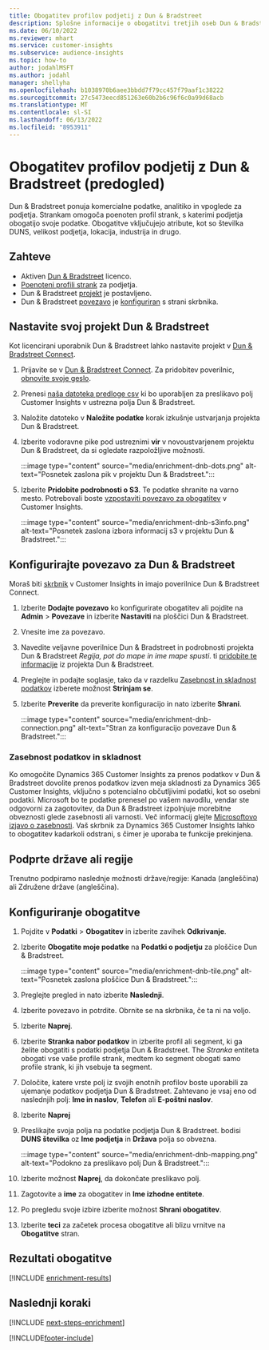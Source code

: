 ```yaml
---
title: Obogatitev profilov podjetij z Dun & Bradstreet
description: Splošne informacije o obogatitvi tretjih oseb Dun & Bradstreet.
ms.date: 06/10/2022
ms.reviewer: mhart
ms.service: customer-insights
ms.subservice: audience-insights
ms.topic: how-to
author: jodahlMSFT
ms.author: jodahl
manager: shellyha
ms.openlocfilehash: b1038970b6aee3bbdd7f79cc457f79aaf1c38222
ms.sourcegitcommit: 27c5473eecd851263e60b2b6c96f6c0a99d68acb
ms.translationtype: MT
ms.contentlocale: sl-SI
ms.lasthandoff: 06/13/2022
ms.locfileid: "8953911"
---
```

# <a name="enrichment-of-company-profiles-with-dun--bradstreet-preview"></a>Obogatitev profilov podjetij z Dun & Bradstreet (predogled)

Dun & Bradstreet ponuja komercialne podatke, analitiko in vpoglede za podjetja. Strankam omogoča poenoten profil strank, s katerimi podjetja obogatijo svoje podatke. Obogatitve vključujejo atribute, kot so številka DUNS, velikost podjetja, lokacija, industrija in drugo.

## <a name="prerequisites"></a>Zahteve

- Aktiven [Dun & Bradstreet](https://www.dnb.com/marketing/media/give-your-data-a-boost.html?source=microsoft_audience_insights) licenco.
- [Poenoteni profili strank](customer-profiles.md) za podjetja.
- Dun & Bradstreet [projekt](#set-up-your-dun--bradstreet-project) je postavljeno.
- Dun & Bradstreet [povezavo](connections.md) je [konfiguriran](#configure-a-connection-for-dun--bradstreet) s strani skrbnika.

## <a name="set-up-your-dun--bradstreet-project"></a>Nastavite svoj projekt Dun & Bradstreet

Kot licencirani uporabnik Dun & Bradstreet lahko nastavite projekt v [Dun & Bradstreet Connect](https://connect.dnb.com?lead_source=microsoft_audienceinsights).

1. Prijavite se v [Dun & Bradstreet Connect](https://connect.dnb.com?lead_source=microsoft_audienceinsights). Za pridobitev poverilnic, [obnovite svoje geslo](https://sso.dnb.com/signin/forgot-password?lead_source=microsoft_audienceinsights).

1. Prenesi [naša datoteka predloge csv](https://c360devenrichment.blob.core.windows.net/mapping/DnBCIdatamapping.csv) ki bo uporabljen za preslikavo polj Customer Insights v ustrezna polja Dun & Bradstreet.

1. Naložite datoteko v **Naložite podatke** korak izkušnje ustvarjanja projekta Dun & Bradstreet.

1. Izberite vodoravne pike pod ustreznimi **vir** v novoustvarjenem projektu Dun & Bradstreet, da si ogledate razpoložljive možnosti.

   :::image type="content" source="media/enrichment-dnb-dots.png" alt-text="Posnetek zaslona pik v projektu Dun & Bradstreet.":::

1. Izberite **Pridobite podrobnosti o S3**. Te podatke shranite na varno mesto. Potrebovali boste [vzpostaviti povezavo za obogatitev](#configure-a-connection-for-dun--bradstreet) v Customer Insights.

   :::image type="content" source="media/enrichment-dnb-s3info.png" alt-text="Posnetek zaslona izbora informacij s3 v projektu Dun & Bradstreet.":::

## <a name="configure-a-connection-for-dun--bradstreet"></a>Konfigurirajte povezavo za Dun & Bradstreet

Moraš biti [skrbnik](permissions.md#admin) v Customer Insights in imajo poverilnice Dun & Bradstreet Connect.

1. Izberite **Dodajte povezavo** ko konfigurirate obogatitev ali pojdite na **Admin** > **Povezave** in izberite **Nastaviti** na ploščici Dun & Bradstreet.

1. Vnesite ime za povezavo.

1. Navedite veljavne poverilnice Dun & Bradstreet in podrobnosti projekta Dun & Bradstreet *Regija, pot do mape in ime mape spusti*. ti [pridobite te informacije](#set-up-your-dun--bradstreet-project) iz projekta Dun & Bradstreet.

1. Preglejte in podajte soglasje, tako da v razdelku [Zasebnost in skladnost podatkov](#data-privacy-and-compliance) izberete možnost **Strinjam se**.

1. Izberite **Preverite** da preverite konfiguracijo in nato izberite **Shrani**.

   :::image type="content" source="media/enrichment-dnb-connection.png" alt-text="Stran za konfiguracijo povezave Dun & Bradstreet.":::

### <a name="data-privacy-and-compliance"></a>Zasebnost podatkov in skladnost

Ko omogočite Dynamics 365 Customer Insights za prenos podatkov v Dun & Bradstreet dovolite prenos podatkov izven meja skladnosti za Dynamics 365 Customer Insights, vključno s potencialno občutljivimi podatki, kot so osebni podatki. Microsoft bo te podatke prenesel po vašem navodilu, vendar ste odgovorni za zagotovitev, da Dun & Bradstreet izpolnjuje morebitne obveznosti glede zasebnosti ali varnosti. Več informacij glejte [Microsoftovo izjavo o zasebnosti](https://go.microsoft.com/fwlink/?linkid=396732).
Vaš skrbnik za Dynamics 365 Customer Insights lahko to obogatitev kadarkoli odstrani, s čimer je uporaba te funkcije prekinjena.

## <a name="supported-countries-or-regions"></a>Podprte države ali regije

Trenutno podpiramo naslednje možnosti države/regije: Kanada (angleščina) ali Združene države (angleščina).

## <a name="configure-the-enrichment"></a>Konfiguriranje obogatitve

1. Pojdite v **Podatki** > **Obogatitev** in izberite zavihek **Odkrivanje**.

1. Izberite **Obogatite moje podatke** na **Podatki o podjetju** za ploščice Dun & Bradstreet.

   :::image type="content" source="media/enrichment-dnb-tile.png" alt-text="Posnetek zaslona ploščice Dun & Bradstreet.":::

1. Preglejte pregled in nato izberite **Naslednji**.

1. Izberite povezavo in potrdite. Obrnite se na skrbnika, če ta ni na voljo.

1. Izberite **Naprej**.

1. Izberite **Stranka nabor podatkov** in izberite profil ali segment, ki ga želite obogatiti s podatki podjetja Dun & Bradstreet. The *Stranka* entiteta obogati vse vaše profile strank, medtem ko segment obogati samo profile strank, ki jih vsebuje ta segment.

1. Določite, katere vrste polj iz svojih enotnih profilov boste uporabili za ujemanje podatkov podjetja Dun & Bradstreet. Zahtevano je vsaj eno od naslednjih polj: **Ime in naslov**, **Telefon** ali **E-poštni naslov**.

1. Izberite **Naprej**

1. Preslikajte svoja polja na podatke podjetja Dun & Bradstreet. bodisi **DUNS številka** oz **Ime podjetja** in **Država** polja so obvezna.

      :::image type="content" source="media/enrichment-dnb-mapping.png" alt-text="Podokno za preslikavo polj Dun & Bradstreet.":::

1. Izberite možnost **Naprej**, da dokončate preslikavo polj.

1. Zagotovite a **ime** za obogatitev in **Ime izhodne entitete**.

1. Po pregledu svoje izbire izberite možnost **Shrani obogatitev**.

1. Izberite **teci** za začetek procesa obogatitve ali blizu vrnitve na **Obogatitve** stran.

## <a name="enrichment-results"></a>Rezultati obogatitve

[!INCLUDE [enrichment-results](includes/enrichment-results.md)]

## <a name="next-steps"></a>Naslednji koraki

[!INCLUDE [next-steps-enrichment](includes/next-steps-enrichment.md)]

[!INCLUDE[footer-include](includes/footer-banner.md)]
